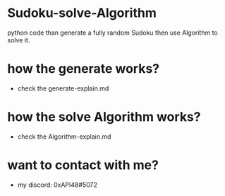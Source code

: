 # Sudoku-solve-Algorithm
python code than generate a fully random Sudoku then use Algorithm to solve it.

# how the generate works?
- check the generate-explain.md

# how the solve Algorithm works?
- check the Algorithm-explain.md

# want to contact with me?
- my discord: 0xAPI48#5072
